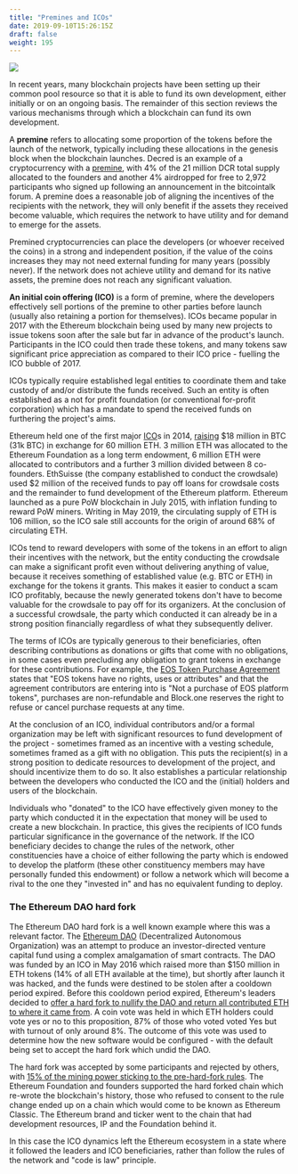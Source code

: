 ```yaml
---
title: "Premines and ICOs"
date: 2019-09-10T15:26:15Z
draft: false
weight: 195
---
```

![](/premines-and-icos.jpg)

In recent years, many blockchain projects have been setting up their common pool resource so that it is able to fund its own development, either initially or on an ongoing basis. The remainder of this section reviews the various mechanisms through which a blockchain can fund its own development.

A **premine** refers to allocating some proportion of the tokens before the launch of the network, typically including these allocations in the genesis block when the blockchain launches. Decred is an example of a cryptocurrency with a [premine](https://docs.decred.org/advanced/premine/), with 4% of the 21 million DCR total supply allocated to the founders and another 4% airdropped for free to 2,972 participants who signed up following an announcement in the bitcointalk forum. A premine does a reasonable job of aligning the incentives of the recipients with the network, they will only benefit if the assets they received become valuable, which requires the network to have utility and for demand to emerge for the assets. 

Premined cryptocurrencies can place the developers (or whoever received the coins) in a strong and independent position, if the value of the coins increases they may not need external funding for many years (possibly never). If the network does not achieve utility and demand for its native assets, the premine does not reach any significant valuation.

**An initial coin offering (ICO)** is a form of premine, where the developers effectively sell portions of the premine to other parties before launch (usually also retaining a portion for themselves). ICOs became popular in 2017 with the Ethereum blockchain being used by many new projects to issue tokens soon after the sale but far in advance of the product's launch. Participants in the ICO could then trade these tokens, and many tokens saw significant price appreciation as compared to their ICO price - fuelling the ICO bubble of 2017.

ICOs typically require established legal entities to coordinate them and take custody of and/or distribute the funds received. Such an entity is often established as a not for profit foundation (or conventional for-profit corporation) which has a mandate to spend the received funds on furthering the project's aims. 

Ethereum held one of the first major [ICO](https://web.archive.org/web/20140723212709/https://www.ethereum.org/pdfs/TermsAndConditionsOfTheEthereumGenesisSale.pdf)s in 2014, [raising](https://www.theblockcrypto.com/2018/12/18/the-ethereum-ico-where-did-all-the-tokens-go/) $18 million in BTC (31k BTC) in exchange for 60 million ETH. 3 million ETH was allocated to the Ethereum Foundation as a long term endowment, 6 million ETH were allocated to contributors and a further 3 million divided between 8 co-founders. EthSuisse (the company established to conduct the crowdsale) used $2 million of the received funds to pay off loans for crowdsale costs and the remainder to fund development of the Ethereum platform. Ethereum launched as a pure PoW blockchain in July 2015, with inflation funding to reward PoW miners. Writing in May 2019, the circulating supply of ETH is 106 million, so the ICO sale still accounts for the origin of around 68% of circulating ETH.

ICOs tend to reward developers with some of the tokens in an effort to align their incentives with the network, but the entity conducting the crowdsale can make a significant profit even without delivering anything of value, because it receives something of established value (e.g. BTC or ETH) in exchange for the tokens it grants. This makes it easier to conduct a scam ICO profitably, because the newly generated tokens don't have to become valuable for the crowdsale to pay off for its organizers. At the conclusion of a successful crowdsale, the party which conducted it can already be in a strong position financially regardless of what they subsequently deliver.

The terms of ICOs are typically generous to their beneficiaries, often describing contributions as donations or gifts that come with no obligations, in some cases even precluding any obligation to grant tokens in exchange for these contributions. For example, the [EOS Token Purchase Agreement](https://eos.io/documents/block.one%20-%20EOS%20Token%20Purchase%20Agreement%20-%20September%204,%202017.pdf) states that "EOS tokens have no rights, uses or attributes" and that the agreement contributors are entering into is "Not a purchase of EOS platform tokens", purchases are non-refundable and Block.one reserves the right to refuse or cancel purchase requests at any time.

At the conclusion of an ICO, individual contributors and/or a formal organization may be left with significant resources to fund development of the project - sometimes framed as an incentive with a vesting schedule, sometimes framed as a gift with no obligation. This puts the recipient(s) in a strong position to dedicate resources to development of the project, and should incentivize them to do so. It also establishes a particular relationship between the developers who conducted the ICO and the (initial) holders and users of the blockchain. 

Individuals who "donated" to the ICO have effectively given money to the party which conducted it in the expectation that money will be used to create a new blockchain. In practice, this gives the recipients of ICO funds particular significance in the governance of the network. If the ICO beneficiary decides to change the rules of the network, other constituencies have a choice of either following the party which is endowed to develop the platform (these other constituency members may have personally funded this endowment) or follow a network which will become a rival to the one they "invested in" and has no equivalent funding to deploy.

### The Ethereum DAO hard fork

The Ethereum DAO hard fork is a well known example where this was a relevant factor. The [Ethereum DAO](https://en.wikipedia.org/wiki/The_DAO_(organization)) (Decentralized Autonomous Organization) was an attempt to produce an investor-directed venture capital fund using a complex amalgamation of smart contracts. The DAO was funded by an ICO in May 2016 which raised more than $150 million in ETH tokens (14% of all ETH available at the time), but shortly after launch it was hacked, and the funds were destined to be stolen after a cooldown period expired. Before this cooldown period expired, Ethereum's leaders decided to [offer a hard fork to nullify the DAO and return all contributed ETH to where it came from](https://blog.ethereum.org/2016/07/15/to-fork-or-not-to-fork/). A coin vote was held in which ETH holders could vote yes or no to this proposition, 87% of those who voted voted Yes but with turnout of only around 8%. The outcome of this vote was used to determine how the new software would be configured - with the default being set to accept the hard fork which undid the DAO.

The hard fork was accepted by some participants and rejected by others, with [15% of the mining power sticking to the pre-hard-fork rules](https://blog.ethereum.org/2016/07/20/hard-fork-completed/). The Ethereum Foundation and founders supported the hard forked chain which re-wrote the blockchain's history, those who refused to consent to the rule change ended up on a chain which would come to be known as Ethereum Classic. The Ethereum brand and ticker went to the chain that had development resources, IP and the Foundation behind it.

In this case the ICO dynamics left the Ethereum ecosystem in a state where it followed the leaders and ICO beneficiaries, rather than follow the rules of the network and "code is law" principle.